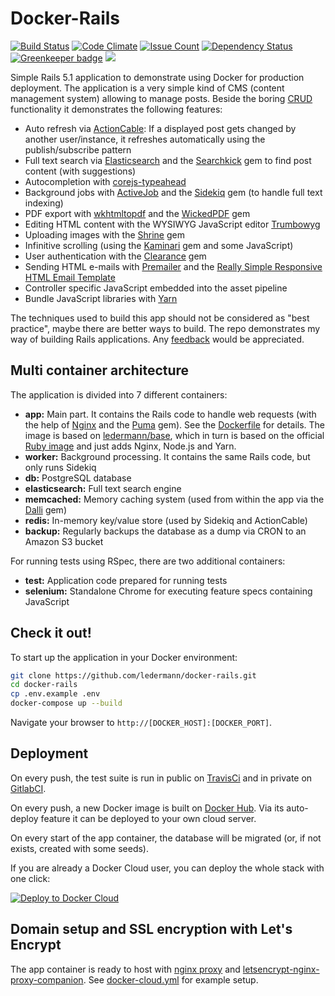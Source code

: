 # Docker-Rails

[![Build Status](https://travis-ci.org/ledermann/docker-rails.svg?branch=master)](https://travis-ci.org/ledermann/docker-rails)
[![Code Climate](https://codeclimate.com/github/ledermann/docker-rails/badges/gpa.svg)](https://codeclimate.com/github/ledermann/docker-rails)
[![Issue Count](https://codeclimate.com/github/ledermann/docker-rails/badges/issue_count.svg)](https://codeclimate.com/github/ledermann/docker-rails)
[![Dependency Status](https://gemnasium.com/badges/github.com/ledermann/docker-rails.svg)](https://gemnasium.com/github.com/ledermann/docker-rails)
[![Greenkeeper badge](https://badges.greenkeeper.io/ledermann/docker-rails.svg)](https://greenkeeper.io/)
[![](https://images.microbadger.com/badges/image/ledermann/docker-rails.svg)](https://microbadger.com/images/ledermann/docker-rails)

Simple Rails 5.1 application to demonstrate using Docker for production deployment. The application is a very simple kind of CMS (content management system) allowing to manage posts. Beside the boring [CRUD](https://en.wikipedia.org/wiki/Create,_read,_update_and_delete) functionality it demonstrates the following features:

- Auto refresh via [ActionCable](https://github.com/rails/rails/tree/master/actioncable): If a displayed post gets changed by another user/instance, it refreshes automatically using the publish/subscribe pattern
- Full text search via [Elasticsearch](https://www.elastic.co/products/elasticsearch) and the [Searchkick](https://github.com/ankane/searchkick) gem to find post content (with suggestions)
- Autocompletion with [corejs-typeahead](https://github.com/corejavascript/typeahead.js)
- Background jobs with [ActiveJob](https://github.com/rails/rails/tree/master/activejob) and the [Sidekiq](http://sidekiq.org/) gem (to handle full text indexing)
- PDF export with [wkhtmltopdf](http://wkhtmltopdf.org/) and the [WickedPDF](https://github.com/mileszs/wicked_pdf) gem
- Editing HTML content with the WYSIWYG JavaScript editor [Trumbowyg](https://github.com/Alex-D/Trumbowyg)
- Uploading images with the [Shrine](https://github.com/janko-m/shrine) gem
- Infinitive scrolling (using the [Kaminari](https://github.com/kaminari/kaminari) gem and some JavaScript)
- User authentication with the [Clearance](https://github.com/thoughtbot/clearance/) gem
- Sending HTML e-mails with [Premailer](https://github.com/fphilipe/premailer-rails) and the [Really Simple Responsive HTML Email Template](https://github.com/leemunroe/responsive-html-email-template)
- Controller specific JavaScript embedded into the asset pipeline
- Bundle JavaScript libraries with [Yarn](https://yarnpkg.com)

The techniques used to build this app should not be considered as "best practice", maybe there are better ways to build. The repo demonstrates my way of building Rails applications. Any [feedback](https://github.com/ledermann/docker-rails/issues/new) would be appreciated.


## Multi container architecture

The application is divided into 7 different containers:

- **app:** Main part. It contains the Rails code to handle web requests (with the help of [Nginx](http://nginx.org) and the [Puma](https://github.com/puma/puma) gem). See the [Dockerfile](/Dockerfile) for details. The image is based on [ledermann/base](https://hub.docker.com/r/ledermann/base/), which in turn is based on the official [Ruby image](https://hub.docker.com/_/ruby/) and just adds Nginx, Node.js and Yarn.
- **worker:** Background processing. It contains the same Rails code, but only runs Sidekiq
- **db:** PostgreSQL database
- **elasticsearch:** Full text search engine
- **memcached:** Memory caching system (used from within the app via the [Dalli](https://github.com/petergoldstein/dalli) gem)
- **redis:** In-memory key/value store (used by Sidekiq and ActionCable)
- **backup:** Regularly backups the database as a dump via CRON to an Amazon S3 bucket

For running tests using RSpec, there are two additional containers:

- **test:** Application code prepared for running tests
- **selenium:** Standalone Chrome for executing feature specs containing JavaScript


## Check it out!

To start up the application in your Docker environment:

```bash
git clone https://github.com/ledermann/docker-rails.git
cd docker-rails
cp .env.example .env
docker-compose up --build
```

Navigate your browser to `http://[DOCKER_HOST]:[DOCKER_PORT]`.


## Deployment

On every push, the test suite is run in public on [TravisCi](https://travis-ci.org/ledermann/docker-rails/builds) and in private on [GitlabCI](https://about.gitlab.com/gitlab-ci/).

On every push, a new Docker image is built on [Docker Hub](https://hub.docker.com/r/ledermann/docker-rails/). Via its auto-deploy feature it can be deployed to your own cloud server.

On every start of the app container, the database will be migrated (or, if not exists, created with some seeds).

If you are already a Docker Cloud user, you can deploy the whole stack with one click:

[![Deploy to Docker Cloud](https://files.cloud.docker.com/images/deploy-to-dockercloud.svg)](https://cloud.docker.com/stack/deploy/?repo=https://github.com/ledermann/docker-rails)


## Domain setup and SSL encryption with Let's Encrypt

The app container is ready to host with [nginx proxy](https://github.com/jwilder/nginx-proxy) and [letsencrypt-nginx-proxy-companion](https://github.com/JrCs/docker-letsencrypt-nginx-proxy-companion). See [docker-cloud.yml](/docker-cloud.yml) for example setup.
